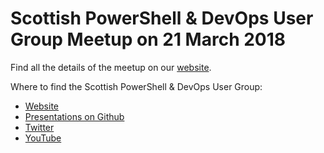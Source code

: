# Scottish PowerShell & DevOps User Group Meetup on 21 March 2018

Find all the details of the meetup on our [website](https://psdevopsug.scot/meetups/2018-03-march/ "Scottish PowerShell and Devops User Group March 2018 Meetup").

Where to find the Scottish PowerShell & DevOps User Group:

* [Website](https://psdevopsug.scot)
* [Presentations on Github](https://git.psdevopsug.scot)
* [Twitter](https://twitter.com/scotpsug)
* [YouTube](https://video.psdevopsug.scot)